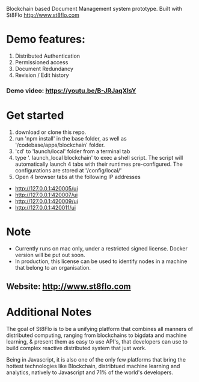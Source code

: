 Blockchain based Document Management system prototype. 
Built with St8Flo http://www.st8flo.com

# Demo features:
1. Distributed Authentication 
2. Permissioned access
3. Document Redundancy
4. Revision / Edit history

### Demo video: https://youtu.be/B-JRJaqXlsY

# Get started

1. download or clone this repo.
2. run 'npm install' in the base folder, as well as '/codebase/apps/blockchain' folder.
3. 'cd' to 'launch/local' folder from a terminal tab
4. type '. launch_local blockchain' to exec a shell script. The script will automatically launch 4 tabs with their runtimes pre-configured. The configurations are stored at '/config/local/'
5. Open 4 browser tabs at the following IP addresses

* http://127.0.0.1:420005/ui
* http://127.0.0.1:420007/ui
* http://127.0.0.1:420009/ui
* http://127.0.0.1:420011/ui

# Note
- Currently runs on mac only, under a restricted signed license. Docker version will be put out soon.
- In production, this license can be used to identify nodes in a machine that belong to an organisation.

## Website: http://www.st8flo.com

# Additional Notes
The goal of St8Flo is to be a unifying platform that combines all manners of distributed computing, ranging from blockchains to bigdata and machine learning, & present them as easy to use API's, that developers can use to build complex reactive distributed system that just work.

Being in Javascript, it is also one of the only few platforms that bring the hottest technologies like Blockchain, distribtued machine learning and analytics, natively to Javascript and 71% of the world's developers.
